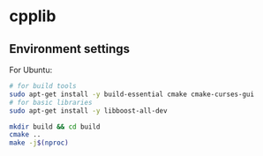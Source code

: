# cpplib

## Environment settings

For Ubuntu:

```bash
# for build tools
sudo apt-get install -y build-essential cmake cmake-curses-gui
# for basic libraries
sudo apt-get install -y libboost-all-dev

mkdir build && cd build
cmake ..
make -j$(nproc)
```
